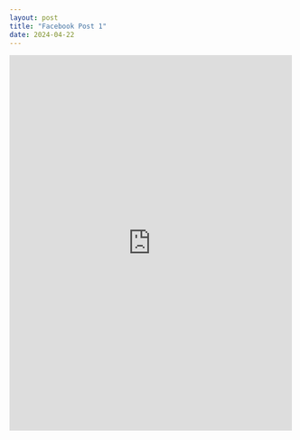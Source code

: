 ```yaml
---
layout: post
title: "Facebook Post 1"
date: 2024-04-22
---
```

<iframe src="https://www.facebook.com/plugins/post.php?href=https%3A%2F%2Fwww.facebook.com%2Fweldingmont%2Fposts%2Fpfbid02fDrpafXT7uDwF7UgydH9YzECYH2WL1bmJCo5mmA8jiko2dgHDUG5UKYsSKEfW1KTl" width="500" height="665" frameborder="0" style="border:none;overflow:hidden" allowfullscreen></iframe>
